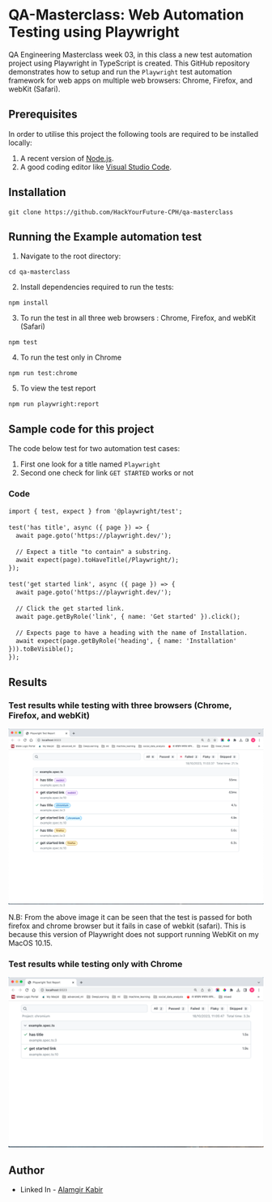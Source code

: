 # QA-Masterclass: Web Automation Testing using Playwright
QA Engineering Masterclass week 03, in this class a new test automation project using Playwright in TypeScript is created. This GitHub repository demonstrates how to setup and run the `Playwright` test automation framework for web apps on multiple web browsers: Chrome, Firefox, and webKit (Safari).

## Prerequisites

In order to utilise this project the following tools are required to be installed locally:

1. A recent version of [Node.js](https://nodejs.org/).
2. A good coding editor like [Visual Studio Code](https://code.visualstudio.com/).


## Installation

```
git clone https://github.com/HackYourFuture-CPH/qa-masterclass
```

## Running the Example automation test

1. Navigate to the root directory:

```
cd qa-masterclass
```

2. Install dependencies required to run the tests:

```
npm install
```

3. To run the test in all three web browsers : Chrome, Firefox, and webKit (Safari)

```
npm test
```

4. To run the test only in Chrome

```
npm run test:chrome
```

5. To view the test report

```
npm run playwright:report
```
## Sample code for this project
The code below test for two automation test cases:
1. First one look for a title named `Playwright`
2. Second one check for link `GET STARTED` works or not

### Code 

```
import { test, expect } from '@playwright/test';

test('has title', async ({ page }) => {
  await page.goto('https://playwright.dev/');

  // Expect a title "to contain" a substring.
  await expect(page).toHaveTitle(/Playwright/);
});

test('get started link', async ({ page }) => {
  await page.goto('https://playwright.dev/');

  // Click the get started link.
  await page.getByRole('link', { name: 'Get started' }).click();

  // Expects page to have a heading with the name of Installation.
  await expect(page.getByRole('heading', { name: 'Installation' })).toBeVisible();
});

```
## Results

### Test results while testing with three browsers (Chrome, Firefox, and webKit)
![](./images/three_browsers.png)

N.B: From the above image it can be seen that the test is passed for both firefox and chrome browser but it fails in case of webkit (safari). This is because this version of Playwright does not support running WebKit on my MacOS 10.15.

### Test results while testing only with Chrome
![](./images/only_chrome.png)

## Author

- Linked In - [Alamgir Kabir](https://www.linkedin.com/in/mdagkabir)
